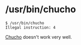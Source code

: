 /usr/bin/chucho
===============

```
$ /usr/bin/chucho
Illegal instruction: 4
```

[Chucho](http://twitter.com/9130khz) doesn't work very well.